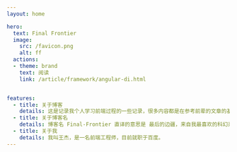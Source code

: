 ```yaml
---
layout: home

hero:
  text: Final Frontier
  image:
    src: /favicon.png
    alt: ff
  actions:
  - theme: brand
    text: 阅读
    link: /article/framework/angular-di.html


features:
  - title: 关于博客
    details: 这是记录我个人学习前端过程的一些记录，很多内容都是在参考前辈的文章的基础上总结出来的适合我个人理解的内容，在此向各位的前辈表示由衷地感谢。
  - title: 关于博客名
    details: 博客名 Final-Frontier 直译的意思是 最后的边疆，来自我最喜欢的科幻系列 ——《星际迷航》，在系列每部电影的最后，都会有这样一段激动人心的独白，代表着企业号飞船对于宇宙深处奥秘无尽的探索以及对于未知的追求才刚刚开始。
  - title: 关于我
    details: 我叫王杰，是一名前端工程师，目前就职于百度。
---
```

 
